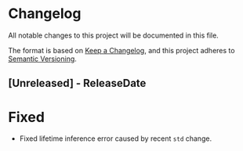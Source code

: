 # Changelog
All notable changes to this project will be documented in this file.

The format is based on [Keep a Changelog](https://keepachangelog.com/en/1.0.0/),
and this project adheres to [Semantic Versioning](https://semver.org/spec/v2.0.0.html).

<!-- next-header -->

## [Unreleased] - ReleaseDate
# Fixed
- Fixed lifetime inference error caused by recent `std` change.


<!-- next-url -->
[0.3.1]: https://github.com/yaahc/displaydoc/releases/tag/v0.3.1
